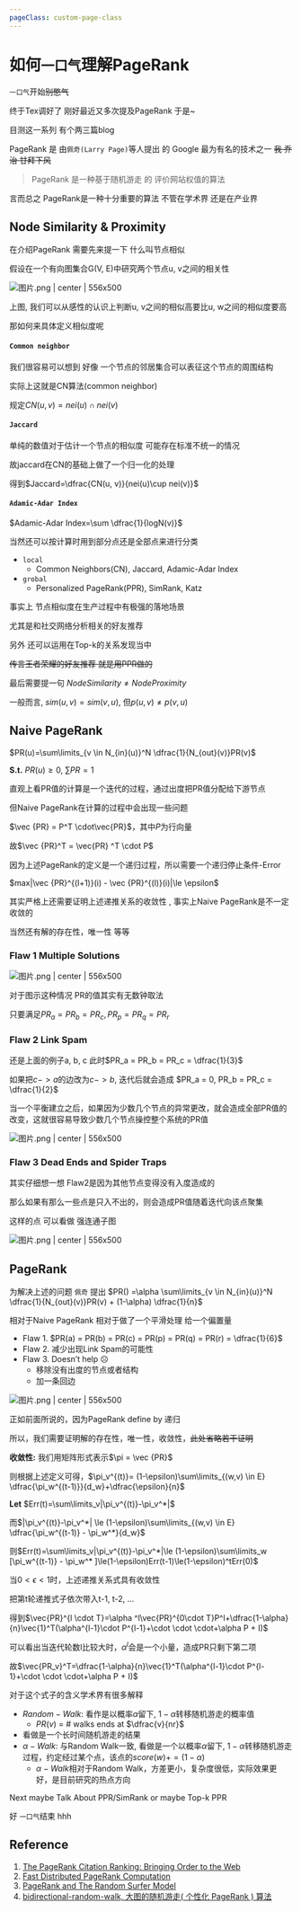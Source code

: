 ```yaml
---
pageClass: custom-page-class
---
```


# 如何`一口气`理解PageRank

`一口气`开始~~别憋气~~

终于Tex调好了 刚好最近又多次提及PageRank 于是~

目测这一系列 有个两三篇blog

PageRank 是 由`佩奇(Larry Page)`等人提出 的 Google 最为有名的技术之一
~~我 乔治 甘拜下风~~

> PageRank 是一种基于随机游走 的 评价网站权值的算法

言而总之 PageRank是一种十分重要的算法 不管在学术界 还是在产业界

## Node Similarity & Proximity

在介绍PageRank 需要先来提一下 什么叫节点相似

假设在一个有向图集合G(V, E)中研究两个节点u, v之间的相关性

![图片.png | center | 556x500](https://cdn.nlark.com/yuque/0/2018/png/104214/1540877358180-86cdb3f0-a887-4023-b9eb-28c648623407.png "")

上图, 我们可以从感性的认识上判断u, v之间的相似高要比u, w之间的相似度要高

那如何来具体定义相似度呢

#### `Common neighbor`

我们很容易可以想到 好像 一个节点的邻居集合可以表征这个节点的周围结构

实际上这就是CN算法(common neighbor)

规定$CN(u, v)=nei(u)\cap nei(v)$

#### `Jaccard`

单纯的数值对于估计一个节点的相似度 可能存在标准不统一的情况

故jaccard在CN的基础上做了一个归一化的处理

得到$Jaccard=\dfrac{CN(u, v)}{nei(u)\cup nei(v)}$

#### `Adamic-Adar Index`

$Adamic-Adar Index=\sum \dfrac{1}{logN(v)}$

当然还可以按计算时用到部分点还是全部点来进行分类
* `local`
   + Common Neighbors(CN), Jaccard, Adamic-Adar Index
* `grobal`
   + Personalized PageRank(PPR), SimRank, Katz

事实上 节点相似度在生产过程中有极强的落地场景

尤其是和社交网络分析相关的好友推荐

另外 还可以运用在Top-k的关系发现当中

~~传言王者荣耀的好友推荐 就是用PPR做的~~

最后需要提一句 $Node Similarity\not = Node Proximity$

一般而言, $sim(u, v) = sim(v, u)$, 但$p(u, v) ≠ p(v, u)$

## Naive PageRank

$PR(u)=\sum\limits_{v \in N_{in}(u)}^N \dfrac{1}{N_{out}(v)}PR(v)$

**S.t.** $PR(u) \ge 0$, $\sum PR = 1$

直观上看PR值的计算是一个迭代的过程，通过出度把PR值分配给下游节点

但Naive PageRank在计算的过程中会出现一些问题

$\vec {PR} = P^T \cdot\vec{PR}$，其中$P$为行向量

故$\vec {PR}^T = \vec{PR} ^T \cdot P$

因为上述PageRank的定义是一个递归过程，所以需要一个递归停止条件-Error

$max|\vec {PR}^{(l+1)}(i) - \vec {PR}^{(l)}(i)|\le \epsilon$

其实严格上还需要证明上述递推关系的收敛性 , 事实上Naive PageRank是不一定收敛的

当然还有解的存在性，唯一性 等等

### Flaw 1 Multiple Solutions

![图片.png | center | 556x500](https://cdn.nlark.com/yuque/0/2018/png/104214/1540887190754-efc5d2fe-8a78-46da-9906-4705a84377e5.png "")

对于图示这种情况 PR的值其实有无数钟取法

只要满足$PR_a = PR_b = PR_c, PR_p = PR_q = PR_r$

### Flaw 2 Link Spam

还是上面的例子a, b, c 此时$PR_a = PR_b = PR_c = \dfrac{1}{3}$

如果把$c->a$的边改为$c->b$, 迭代后就会造成 $PR_a = 0, PR_b = PR_c = \dfrac{1}{2}$

当一个平衡建立之后，如果因为少数几个节点的异常更改，就会造成全部PR值的改变，这就很容易导致少数几个节点操控整个系统的PR值

![图片.png | center | 556x500](https://cdn.nlark.com/yuque/0/2018/png/104214/1540899475705-0298ae69-1631-45f9-8926-ca3d92185026.png "")

### Flaw 3 Dead Ends and Spider Traps

其实仔细想一想 Flaw2是因为其他节点变得没有入度造成的

那么如果有那么一些点是只入不出的，则会造成PR值随着迭代向该点聚集

这样的点 可以看做 强连通子图

![图片.png | center | 556x500](https://cdn.nlark.com/yuque/0/2018/png/104214/1540913723891-0f4143a4-6f46-46a8-8ac4-f8962edb1418.png "")

## PageRank

为解决上述的问题 `佩奇` 提出 $PR() =\alpha \sum\limits_{v \in N_{in}(u)}^N \dfrac{1}{N_{out}(v)}PR(v) + (1-\alpha) \dfrac{1}{n}$

相对于Naive PageRank 相对于做了一个平滑处理 给一个偏置量

* Flaw 1. $PR(a) = PR(b) = PR(c) = PR(p) = PR(q) = PR(r) = \dfrac{1}{6}$
* Flaw 2. 减少出现Link Spam的可能性
* Flaw 3. Doesn’t help ☹
  + 移除没有出度的节点或者结构
  + 加一条回边

![图片.png | center | 556x500](https://cdn.nlark.com/yuque/0/2018/png/104214/1540915531161-1a819e22-f9a8-431d-b6c4-874476c42b7b.png "")

正如前面所说的，因为PageRank define by 递归

所以，我们需要证明解的存在性，唯一性，收敛性，~~此处省略若干证明~~

**收敛性:** 我们用矩阵形式表示$\pi = \vec {PR}$

则根据上述定义可得，$\pi_v^{(t)}= (1-\epsilon)\sum\limits_{(w,v) \in E} \dfrac{\pi_w^{(t-1)}}{d_w}+\dfrac{\epsilon}{n}$

**Let** $Err(t)=\sum\limits_v|\pi_v^{(t)}-\pi_v^*|$

而$|\pi_v^{(t)}-\pi_v^*| \le (1-\epsilon)\sum\limits_{(w,v) \in E} \dfrac{\pi_w^{(t-1)} - \pi_w^*}{d_w}$

则$Err(t)=\sum\limits_v|\pi_v^{(t)}-\pi_v^*|\le (1-\epsilon)\sum\limits_w [\pi_w^{(t-1)} - \pi_w^* ]\le(1-\epsilon)Err(t-1)\le(1-\epsilon)^tErr(0)$

当$0<\epsilon <1$时，上述递推关系式具有收敛性

把第t轮递推式子依次带入t-1, t-2, ...

得到$\vec{PR}^{l \cdot T}=\alpha ^l\vec{PR}^{0\cdot T}P^l+\dfrac{1-\alpha}{n}\vec{1}^T(\alpha^{l-1}\cdot P^{l-1}+\cdot \cdot \cdot+\alpha P + I)$

可以看出当迭代轮数l比较大时，$\alpha ^l$会是一个小量，造成PR只剩下第二项

故$\vec{PR_v}^T=\dfrac{1-\alpha}{n}\vec{1}^T(\alpha^{l-1}\cdot P^{l-1}+\cdot \cdot \cdot+\alpha P + I)$

对于这个式子的含义学术界有很多解释

* $Random-Walk$: 看作是以概率$\alpha$留下, $1-\alpha$转移随机游走的概率值
  * $PR(v)$ = # walks ends at $\dfrac{v}{nr}$
* 看做是一个长时间随机游走的结果
* $\alpha-Walk$: 与Random Walk一致, 看做是一个以概率$\alpha$留下, $1-\alpha$转移随机游走过程，约定经过某个点，该点的$score(w) +=(1-\alpha)$
  * $\alpha-Walk$相对于Random Walk，方差更小，复杂度很低，实际效果更好，是目前研究的热点方向

Next maybe Talk About PPR/SimRank or maybe Top-k PPR

好 `一口气`结束 hhh

## Reference

1. [The PageRank Citation Ranking: Bringing Order to the Web](http://ilpubs.stanford.edu:8090/422/1/1999-66.pdf)
2. [Fast Distributed PageRank Computation](https://arxiv.org/pdf/1208.3071.pdf)
3. [PageRank and The Random Surfer Model](http://www.math.cmu.edu/~pmelsted/papers/pagerank.pdf)
4. [bidirectional-random-walk, 大图的随机游走( 个性化 PageRank ) 算法](https://www.helplib.com/GitHub/article_133250)

<link rel="stylesheet" href="https://cdnjs.cloudflare.com/ajax/libs/KaTeX/0.5.1/katex.min.css">
<link rel="stylesheet" href="https://cdn.jsdelivr.net/github-markdown-css/2.2.1/github-markdown.css"/>
